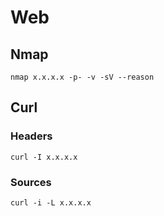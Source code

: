 # Web

## Nmap

```text
nmap x.x.x.x -p- -v -sV --reason
```

## Curl

### Headers

```text
curl -I x.x.x.x
```

### Sources

```text
curl -i -L x.x.x.x
```

